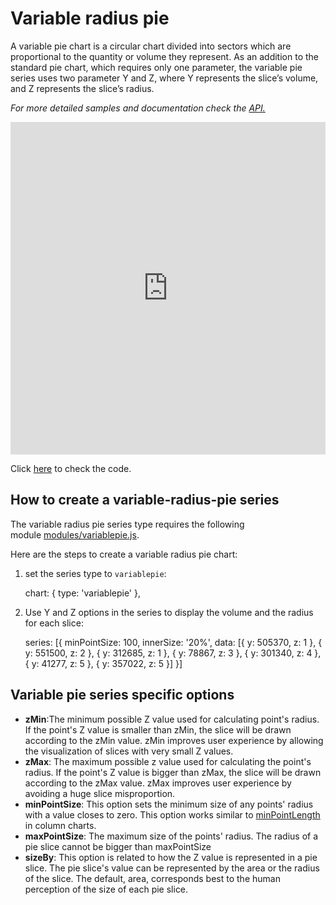 Variable radius pie
===

A variable pie chart is a circular chart divided into sectors which are proportional to the quantity or volume they represent. As an addition to the standard pie chart, which requires only one parameter, the variable pie series uses two parameter Y and Z, where Y represents the slice’s volume, and Z represents the slice’s radius.

_For more detailed samples and documentation check the [API.](https://api.highcharts.com/highcharts/plotOptions.variablepie)_

<iframe style="width: 100%; height: 532px; border: none;" src=https://www.highcharts.com/samples/embed/highcharts/demo/variable-radius-pie allow="fullscreen"></iframe>

Click [here](http://jsfiddle.net/gh/get/library/pure/highcharts/highcharts/tree/master/samples/highcharts/demo/variable-radius-pie/) to check the code.

How to create a variable-radius-pie series
------------------------------------------

The variable radius pie series type requires the following module [modules/variablepie.js](https://code.highcharts.com/modules/variable-pie.js).

Here are the steps to create a variable radius pie chart:

1. set the series type to `variablepie`:

    
     chart: {
            type: 'variablepie'
     },
    

2. Use Y and Z options in the series to display the volume and the radius for each slice:

    
    series: [{
            minPointSize: 100,
            innerSize: '20%',
            data: [{
                y: 505370,
                z: 1
            }, {
                y: 551500,
                z: 2
            }, {
                y: 312685,
                z: 1
            }, {
                y: 78867,
                z: 3
            }, {
                y: 301340,
                z: 4
            }, {
                y: 41277,
                z: 5
            }, {
                y: 357022,
                z: 5
            }]
        }]
    

Variable pie series specific options
------------------------------------

*   **zMin**:The minimum possible Z value used for calculating point's radius. If the point's Z value is smaller than zMin, the slice will be drawn according to the zMin value. zMin improves user experience by allowing the visualization of slices with very small Z values.
*   **zMax**: The maximum possible z value used for calculating the point's radius. If the point's Z value is bigger than zMax, the slice will be drawn according to the zMax value. zMax improves user experience by avoiding a huge slice misproportion.
*   **minPointSize**: This option sets the minimum size of any points' radius with a value closes to zero. This option works similar to [minPointLength](https://api.highcharts.com/highcharts/plotOptions.column.minPointLength) in column charts.
*   **maxPointSize**: The maximum size of the points' radius. The radius of a pie slice cannot be bigger than maxPointSize
*   **sizeBy**: This option is related to how the Z value is represented in a pie slice. The pie slice's value can be represented by the area or the radius of the slice. The default, area, corresponds best to the human perception of the size of each pie slice.
